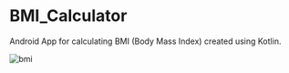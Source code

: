 # BMI_Calculator

Android App for calculating BMI (Body Mass Index) created using Kotlin.

![bmi](https://user-images.githubusercontent.com/55186163/121392357-f04a8a80-c96c-11eb-8823-3a6e11e34f9b.gif)

